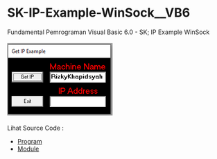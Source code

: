 # SK-IP-Example-WinSock__VB6
Fundamental Pemrograman Visual Basic 6.0 - SK; IP Example WinSock<br><br>
<img src="https://github.com/RizkyKhapidsyah/SK-IP-Example-WinSock__VB6/blob/main/result/001.PNG"><br><br>
Lihat Source Code : <br>
- <a href="https://github.com/RizkyKhapidsyah/SK-IP-Example-WinSock__VB6/blob/main/frmIP_EX.frm">Program</a><br>
- <a href="https://github.com/RizkyKhapidsyah/SK-IP-Example-WinSock__VB6/blob/main/Winsock2.bas">Module</a>
